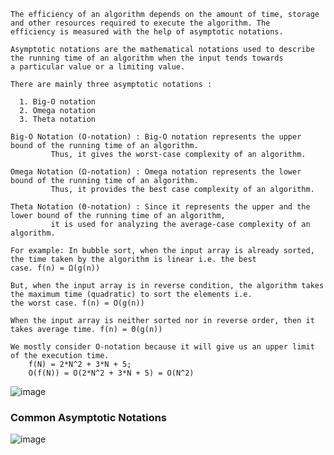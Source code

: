 ```
The efficiency of an algorithm depends on the amount of time, storage and other resources required to execute the algorithm. The 
efficiency is measured with the help of asymptotic notations.
```
```
Asymptotic notations are the mathematical notations used to describe the running time of an algorithm when the input tends towards 
a particular value or a limiting value.

There are mainly three asymptotic notations :

  1. Big-O notation
  2. Omega notation
  3. Theta notation

```
```
Big-O Notation (O-notation) : Big-O notation represents the upper bound of the running time of an algorithm. 
         Thus, it gives the worst-case complexity of an algorithm.

Omega Notation (Ω-notation) : Omega notation represents the lower bound of the running time of an algorithm.
         Thus, it provides the best case complexity of an algorithm.

Theta Notation (Θ-notation) : Since it represents the upper and the lower bound of the running time of an algorithm, 
         it is used for analyzing the average-case complexity of an algorithm.

```
```
For example: In bubble sort, when the input array is already sorted, the time taken by the algorithm is linear i.e. the best 
case. f(n) = Ω(g(n))

But, when the input array is in reverse condition, the algorithm takes the maximum time (quadratic) to sort the elements i.e. 
the worst case. f(n) = O(g(n))

When the input array is neither sorted nor in reverse order, then it takes average time. f(n) = Θ(g(n))

We mostly consider O-notation because it will give us an upper limit of the execution time.
    f(N) = 2*N^2 + 3*N + 5;
    O(f(N)) = O(2*N^2 + 3*N + 5) = O(N^2)
```

![image](https://user-images.githubusercontent.com/59710234/171439751-b4ee9a2d-8125-4bbe-810d-2f240c9b077d.png)

### Common Asymptotic Notations

![image](https://user-images.githubusercontent.com/59710234/182203881-8840d007-c87a-441f-9e8a-757a54434111.png)
